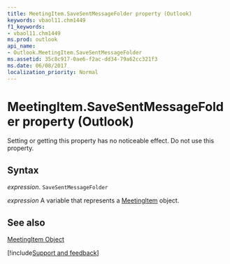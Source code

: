 ```yaml
---
title: MeetingItem.SaveSentMessageFolder property (Outlook)
keywords: vbaol11.chm1449
f1_keywords:
- vbaol11.chm1449
ms.prod: outlook
api_name:
- Outlook.MeetingItem.SaveSentMessageFolder
ms.assetid: 35c8c917-0ae6-f2ac-dd34-79a62cc321f3
ms.date: 06/08/2017
localization_priority: Normal
---
```



# MeetingItem.SaveSentMessageFolder property (Outlook)

Setting or getting this property has no noticeable effect. Do not use this property.


## Syntax

_expression_. `SaveSentMessageFolder`

_expression_ A variable that represents a [MeetingItem](Outlook.MeetingItem.md) object.


## See also


[MeetingItem Object](Outlook.MeetingItem.md)

[!include[Support and feedback](~/includes/feedback-boilerplate.md)]